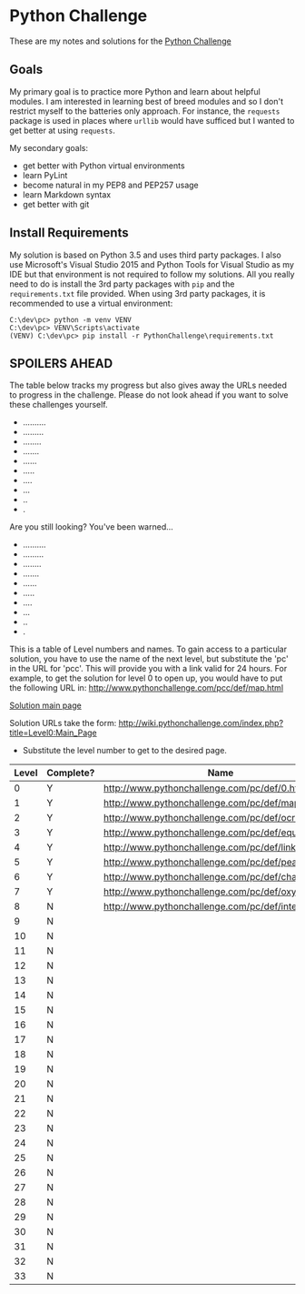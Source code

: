# Python Challenge
These are my notes and solutions for the [Python Challenge](http://www.pythonchallenge.com)

## Goals
My primary goal is to practice more Python and learn about helpful modules.
I am interested in learning best of breed modules and so I don't restrict myself to the batteries only approach.
For instance, the `requests` package is used in places where `urllib` would have sufficed but I wanted to get better at using `requests`.

My secondary goals:
* get better with Python virtual environments
* learn PyLint
* become natural in my PEP8 and PEP257 usage
* learn Markdown syntax
* get better with git

## Install Requirements
My solution is based on Python 3.5 and uses third party packages.
I also use Microsoft's Visual Studio 2015 and Python Tools for Visual Studio as my IDE but that environment is not required to follow my solutions.
All you really need to do is install the 3rd party packages with `pip` and the `requirements.txt` file provided.
When using 3rd party packages, it is recommended to use a virtual environment:

    C:\dev\pc> python -m venv VENV
    C:\dev\pc> VENV\Scripts\activate
    (VENV) C:\dev\pc> pip install -r PythonChallenge\requirements.txt

## **SPOILERS AHEAD**
The table below tracks my progress but also gives away the URLs needed to progress in the challenge.
Please do not look ahead if you want to solve these challenges yourself.

* ..........
* .........
* ........
* .......
* ......
* .....
* ....
* ...
* ..
* .

Are you still looking? You've been warned...

* ..........
* .........
* ........
* .......
* ......
* .....
* ....
* ...
* ..
* .

This is a table of Level numbers and names. To gain access to a particular solution, you
have to use the name of the next level, but substitute the 'pc' in the URL for 'pcc'. This will
provide you with a link valid for 24 hours. For example, to get the solution for level 0 to open up,
you would have to put the following URL in: http://www.pythonchallenge.com/pcc/def/map.html

[Solution main page](http://wiki.pythonchallenge.com/index.php?title=Main_Page)

Solution URLs take the form:
http://wiki.pythonchallenge.com/index.php?title=Level0:Main_Page
* Substitute the level number to get to the desired page.


Level | Complete? | Name
------- | --------- | ----
0 | Y | http://www.pythonchallenge.com/pc/def/0.html
1 | Y | http://www.pythonchallenge.com/pc/def/map.html
2 | Y | http://www.pythonchallenge.com/pc/def/ocr.html
3 | Y | http://www.pythonchallenge.com/pc/def/equality.html
4 | Y | http://www.pythonchallenge.com/pc/def/linkedlist.php
5 | Y | http://www.pythonchallenge.com/pc/def/peak.html
6 | Y | http://www.pythonchallenge.com/pc/def/channel.html
7 | Y | http://www.pythonchallenge.com/pc/def/oxygen.html
8 | N | http://www.pythonchallenge.com/pc/def/integrity.html
9 | N | 
10 | N | 
11 | N | 
12 | N | 
13 | N | 
14 | N | 
15 | N | 
16 | N | 
17 | N | 
18 | N | 
19 | N | 
20 | N | 
21 | N | 
22 | N | 
23 | N | 
24 | N | 
25 | N | 
26 | N | 
27 | N | 
28 | N | 
29 | N | 
30 | N | 
31 | N | 
32 | N | 
33 | N | 
